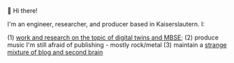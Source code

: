 👋 Hi there!

I'm an engineer, researcher, and producer based in Kaiserslautern. I:

(1) [work and research on the topic of digital twins and MBSE](https://github.com/mateusmolina-iese);
(2) produce music I'm still afraid of publishing - mostly rock/metal
(3) maintain a [strange mixture of blog and second brain](http://mateusmolina.github.io/)

